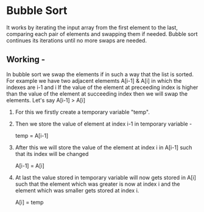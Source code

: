 # Bubble Sort
It works by iterating the input array from the first element to the last, comparing each pair of elements and swapping them if needed. Bubble sort continues its iterations until no more swaps are needed.
## Working - 
In bubble sort we swap the elements if in such a way that the list is sorted.
For example we have two adjacent elememts
A[i-1] & A[i] in which the indexes are i-1 and i
If the value of the element at preceeding index is higher than the value of the element at succeeding index then we will swap the elements.
Let's say A[i-1] > A[i]
1. For this we firstly create a temporary variable "temp".
2. Then we store the value of element at index i-1 in temporary variable - 
    
    temp = A[i-1]
3. After this we will store the value of the element at index i in A[i-1] such that its index will be changed
    
    A[i-1] = A[i]
4. At last the value stored in temporary variable will now gets stored in A[i] such that the element which was greater is now at index i and the element which was smaller gets stored at index i.
    
    A[i] = temp
